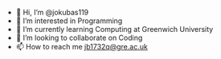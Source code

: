 - 👋 Hi, I’m @jokubas119
- 👀 I’m interested in Programming
- 🌱 I’m currently learning Computing at Greenwich University
- 💞️ I’m looking to collaborate on Coding
- 📫 How to reach me jb1732q@gre.ac.uk
<!---
jokubas119/jokubas119 is a ✨ special ✨ repository because its `README.md` (this file) appears on your GitHub profile.
You can click the Preview link to take a look at your changes.
--->
